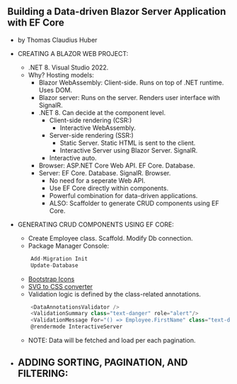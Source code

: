 ## Building a Data-driven Blazor Server Application with EF Core
-  by Thomas Claudius Huber

- CREATING A BLAZOR WEB PROJECT:
    - .NET 8. Visual Studio 2022.
    - Why? Hosting models:
        - Blazor WebAssembly: Client-side. Runs on top of .NET runtime. Uses DOM.
        - Blazor server: Runs on the server. Renders user interface with SignalR.
        - .NET 8. Can decide at the component level.
            - Client-side rendering (CSR:)
                - Interactive WebAssembly.
            - Server-side rendering (SSR:)
                - Static Server. Static HTML is sent to the client.
                - Interactive Server using Blazor Server. SignalR.
            - Interactive auto.
        - Browser: ASP.NET Core Web API. EF Core. Database.
        - Server: EF Core. Database. SignalR. Browser.
            - No need for a seperate Web API.
            - Use EF Core directly within components.
            - Powerful combination for data-driven applications.
            - ALSO: Scaffolder to generate CRUD components using EF Core.

- GENERATING CRUD COMPONENTS USING EF CORE:
    - Create Employee class. Scaffold. Modify Db connection.
    - Package Manager Console:
    ```javascript
        Add-Migration Init
        Update-Database
    ```
    - [Bootstrap Icons](https://icons.getbootstrap.com/)
    - [SVG to CSS converter](https://www.svgbackgrounds.com/tools/svg-to-css/)
    - Validation logic is defined by the class-related annotations.
    ```javascript
        <DataAnnotationsValidator />
        <ValidationSummary class="text-danger" role="alert"/>
        <ValidationMessage For="() => Employee.FirstName" class="text-danger" />
        @rendermode InteractiveServer
    ```
    - NOTE: Data will be fetched and load per each pagination.

- ADDING SORTING, PAGINATION, AND FILTERING:
    - 
